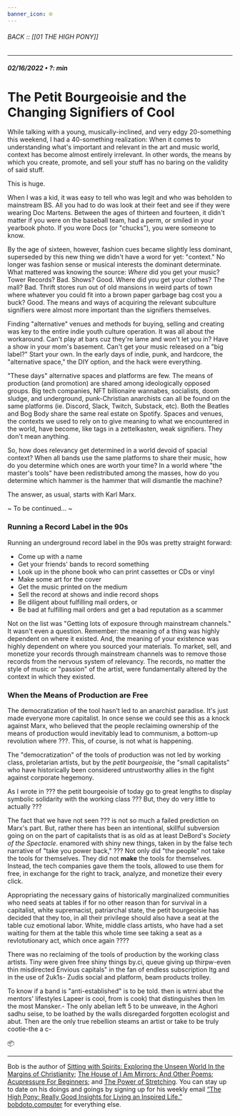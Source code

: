 ```yaml
---
banner_icon: ⍟
---
```


###### BACK :: [[01 THE HIGH PONY]]
---
##### 02/16/2022 • ?: min
# The Petit Bourgeoisie and the Changing Signifiers of Cool

While talking with a young, musically-inclined, and very edgy 20-something this weekend, I had a 40-something realization: When it comes to understanding what's important and relevant in the art and music world, context has become almost entirely irrelevant. In other words, the means by which you create, promote, and sell your stuff has no baring on the validity of said stuff.

This is huge.

When I was a kid, it was easy to tell who was legit and who was beholden to mainstream BS. All you had to do was look at their feet and see if they were wearing Doc Martens. Between the ages of thirteen and fourteen, it didn't matter if you were on the baseball team, had a perm, or smiled in your yearbook photo. If you wore Docs (or "chucks"), you were someone to know. 

By the age of sixteen, however, fashion cues became slightly less dominant, superseded by this new thing we didn't have a word for yet: "context." No longer was fashion sense or musical interests the dominant determinate. What mattered was knowing the source: *Where* did you get your music? Tower Records? Bad. Shows? Good. Where did you get your clothes? The mall? Bad. Thrift stores run out of old mansions in weird parts of town where whatever you could fit into a brown paper garbage bag cost you a buck? Good. The means and ways of acquiring the relevant subculture signifiers were almost more important than the signifiers themselves.

Finding "alternative" venues and methods for buying, selling and creating was key to the entire indie youth culture operation. It was all about the workaround. Can't play at bars cuz they're lame and won't let you in? Have a show in your mom's basement. Can't get your music released on a "big label?" Start your own. In the early days of indie, punk, and hardcore, the "alternative space," the DIY option, and the hack were everything.

"These days" alternative spaces and platforms are few. The means of production (and promotion) are shared among ideologically opposed groups. Big tech companies, NFT billionaire wannabes, socialists, doom sludge, and underground, punk-Christian anarchists can all be found on the same platforms (ie. Discord, Slack, Twitch, Substack, etc). Both the Beatles and Bog Body share the same real estate on Spotify. Spaces and venues, the contexts we used to rely on to give meaning to what we encountered in the world, have become, like tags in a zettelkasten, weak signifiers. They don't mean anything.

So, how does relevancy get determined in a world devoid of spacial context? When all bands use the same platforms to share their music, how do you determine which ones are worth your time? In a world where "the master's tools" have been redistributed among the masses, how do you determine which hammer is the hammer that will dismantle the machine?

The answer, as usual, starts with Karl Marx.

~ To be continued... ~

### Running a Record Label in the 90s

Running an underground record label in the 90s was pretty straight forward:

- Come up with a name
- Get your friends' bands to record something
- Look up in the phone book who can print cassettes or CDs or vinyl
- Make some art for the cover
- Get the music printed on the medium
- Sell the record at shows and indie record shops
- Be diligent about fulfilling mail orders, or
- Be bad at fulfilling mail orders and get a bad reputation as a scammer

Not on the list was "Getting lots of exposure through mainstream channels." It wasn't even a question. Remember: the meaning of a thing was highly dependent on where it existed. And, the meaning of your existence was highly dependent on where you sourced your materials. To market, sell, and monetize your records through mainstream channels was to remove those records from the nervous system of relevancy. The records, no matter the style of music or "passion" of the artist, were fundamentally altered by the context in which they existed.

### When the Means of Production are Free

The democratization of the tool hasn't led to an anarchist paradise. It's just made everyone more capitalist. In once sense we could see this as a knock against Marx, who believed that the people reclaiming ownership of the means of production would inevitably lead to communism, a bottom-up revolution where ???. This, of course, is not what is happening. 

The "democratization" of the tools of production was not led by working class, proletarian artists, but by the *petit bourgeoisie*, the "small capitalists" who have historically been considered untrustworthy allies in the fight against corporate hegemony.

As I wrote in ??? the petit bourgeoisie of today go to great lengths to display symbolic solidarity with the working class ??? But, they do very little to actually ???

The fact that we have not seen ??? is not so much a failed prediction on Marx's part. But, rather there has been an intentional, skillful subversion going on on the part of capitalists that is as old as at least DeBord's *Society of the Spectacle*. enamored with shiny new things, taken in by the false tech narrative of "take you power back," ??? Not only did "the people" not take the tools for themselves. They did not **make** the tools for themselves. Instead, the tech companies gave them the tools, allowed to use them for free, in exchange for the right to track, analyze, and monetize their every click.

Appropriating the necessary gains of historically marginalized communities who need seats at tables if for no other reason than for survival in a capitalist, white supremacist, patriarchal state, the petit bourgeoisie has decided that they too, in all their privilege should also have a seat at the table cuz emotional labor. White, middle class artists, who have had a set waiting for them at the table this whole time see taking a seat as a revlotutionary act, which once again ????

There was no reclaiming of the tools of production by the working class artists. Tiny were given free shiny things by.ci, queue giving up thirpw-even thin misdirected Envious capitals" in the fan of endless subscription Itg and in the use of 2uk1s-
Zudis social and platform, beam products trolley.

To know if a band is "anti-established" is to be told. then is wtrni abut the mentors' lifestyles Lapeer is cool, from is cook) that distinguishes then Im the most Mansker.- The only abelian left 5 to be unweave, in the Aghori sadhu seise, to be loathed by the walls disregarded forgotten ecologist and abut. Then are the only true rebellion steams an artist or take to be truly cootie-the a c-



📦  
  

---

Bob is the author of [Sitting with Spirits: Exploring the Unseen World In the Margins of Christianity](https://www.amazon.com/Sitting-Spirits-Exploring-Margins-Christianity/dp/1648582192); [The House of I Am Mirrors: And Other Poems](https://www.amazon.com/gp/product/057888433X/ref=dbs_a_def_rwt_bibl_vppi_i3); [Acupressure For Beginners](https://www.amazon.com/gp/product/B089Q3QSRC/ref=dbs_a_def_rwt_bibl_vppi_i1); and [The Power of Stretching](https://www.amazon.com/gp/product/B08CRJ56KZ/ref=dbs_a_def_rwt_bibl_vppi_i0). You can stay up to date on his doings and goings by signing up for his weekly email [“The High Pony: Really Good Insights for Living an Inspired Life.”](https://mailchi.mp/8cc665f9d3f5/sign-up-for-the-newsletter) [bobdoto.computer](http://bobdoto.computer/) for everything else.
